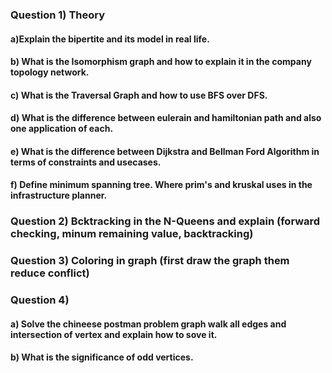 ### Question 1) Theory 
####   a)Explain the bipertite and its model in real life.   
#### b) What is the Isomorphism graph and how to explain it in the company topology network.   
#### c) What is the Traversal Graph and how to use BFS over DFS.  
#### d) What is the difference between eulerain and hamiltonian path and also one application of each.  
#### e) What is the difference between Dijkstra and Bellman Ford Algorithm in terms of constraints and usecases.  
#### f) Define minimum spanning tree. Where prim's and kruskal uses in the infrastructure planner.  

### Question 2) Bcktracking in the N-Queens and explain (forward checking, minum remaining value, backtracking)
### Question 3) Coloring in graph (first draw the graph them reduce conflict) 
### Question 4)       
#### a) Solve the chineese postman problem graph walk all edges and intersection of vertex and explain how to sove it.   
#### b) What is the significance of odd vertices.